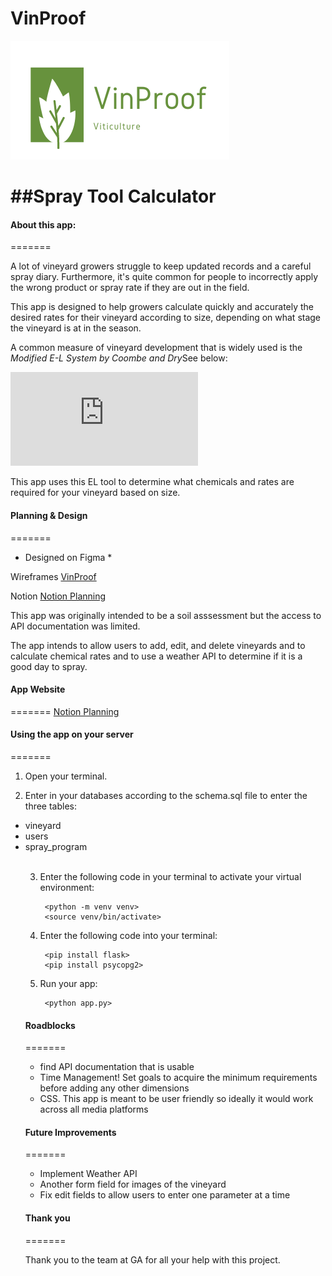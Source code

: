 # VinProof

<img src="/static/Logo.png" alt="Logo"/>

<h1>##Spray Tool Calculator</h1>

<h4>About this app:</h4>
=======

A lot of vineyard growers struggle to keep updated records and a careful spray diary. Furthermore, it's quite common for people to incorrectly apply the wrong product or spray rate if they are out in the field. 

This app is designed to help growers calculate quickly and accurately the desired rates for their vineyard according to size, depending on what stage the vineyard is at in the season.

A common measure of vineyard development that is widely used is the <em>Modified E-L System by Coombe and Dry</em>See below: <br>

![E-L Modified Stage](http://https://www.awri.com.au/wp-content/uploads/grapegrowth.pdf)

This app uses this EL tool to determine what chemicals and rates are required for your vineyard based on size.

<h4>Planning & Design</h4>
=======

* Designed on Figma *

Wireframes
<a href="https://www.figma.com/file/RNoZZ8a1tHAC3suykHdfF5/VinProof?node-id=0%3A1" title="Vinproof">VinProof</a>

Notion 
<a href="https://www.notion.so/537298ba7ac748f1a4723cd7cdb48128?v=8b13014a410042dc96a032bb17a86ffe" title="Notion">Notion Planning</a>

This app was originally intended to be a soil asssessment but the access to API documentation was limited.

The app intends to allow users to add, edit, and delete vineyards and to calculate chemical rates and to use a weather API to determine if it is a good day to spray.

<h4>App Website</h4>
=======
<a href="https://vinproof.herokuapp.com/" title="Notion">Notion Planning</a>

<h4>Using the app on your server</h4>
=======

1. Open your terminal.

2. Enter in your databases according to the schema.sql file to enter the three tables:<br>
<ul>
    <li>vineyard</li>
    <li>users</li>
    <li>spray_program</li>
<br>

3. Enter the following code in your  terminal to activate your virtual environment:

        <python -m venv venv>
        <source venv/bin/activate>

4. Enter the following code into your  terminal:

        <pip install flask>
        <pip install psycopg2>

5. Run your app:

        <python app.py>

 
<h4>Roadblocks</h4>
=======

- find API documentation that is usable
- Time Management! Set goals to acquire the minimum requirements before adding any other dimensions
- CSS. This app is meant to be user friendly so ideally it would work across all media platforms

<h4>Future Improvements</h4>
=======

- Implement Weather API
- Another form field for images of the vineyard
- Fix edit fields to allow users to enter one parameter at a time

<h4>Thank you</h4>
=======

Thank you to the team at GA for all your help with this project.